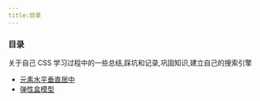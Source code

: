 ```yaml
---
title:目录
---
```


### 目录

关于自己 CSS 学习过程中的一些总结,踩坑和记录,巩固知识,建立自己的搜索引擎

- [元素水平垂直居中](./elem-center)
- [弹性盒模型](./flexible-box)

<RightBar />
